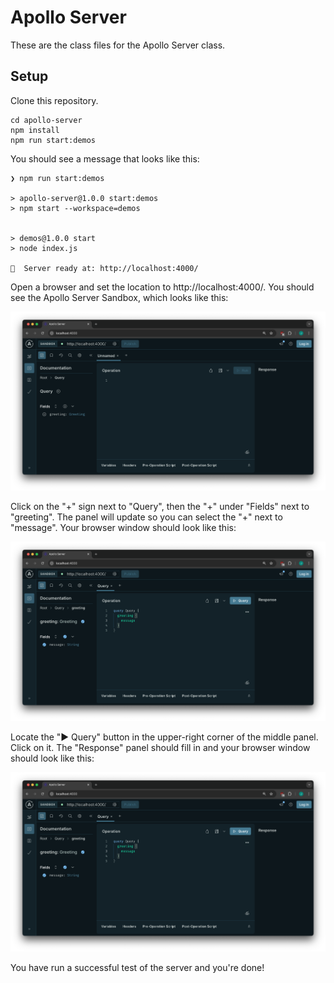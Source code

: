 # Apollo Server

These are the class files for the Apollo Server class. 

## Setup

Clone this repository.

```shell
cd apollo-server
npm install
npm run start:demos
```

You should see a message that looks like this:
```shell
❯ npm run start:demos

> apollo-server@1.0.0 start:demos
> npm start --workspace=demos


> demos@1.0.0 start
> node index.js

🚀  Server ready at: http://localhost:4000/
```

Open a browser and set the location to http://localhost:4000/. You should see the Apollo Server Sandbox, which looks like this:

![Apollo Server Sandbox in it's initial state](./.files/images/server-sandbox-initial.png)

Click on the "+" sign next to "Query", then the "+" under "Fields" next to "greeting". The panel will update so you can select the "+" next to "message". Your browser window should look like this:

![Apollo Server Sandbox ready to run a query](./.files/images/server-sandbox-query.png)

Locate the "▶️ Query" button in the upper-right corner of the middle panel. Click on it. The "Response" panel should fill in and your browser window should look like this:

![Apollo Server Sandbox with a response](./.files/images/server-sandbox-query.png)

You have run a successful test of the server and you're done!